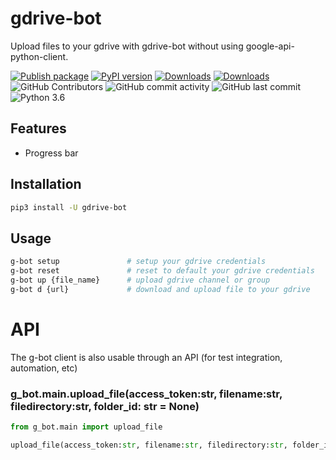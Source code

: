# gdrive-bot

Upload files to your gdrive with gdrive-bot without using google-api-python-client.

 [![Publish package](https://github.com/jakbin/gdrive-bot/actions/workflows/publish.yml/badge.svg)](https://github.com/jakbin/gdrive-bot/actions/workflows/publish.yml)
 [![PyPI version](https://badge.fury.io/py/gdrive-bot.svg)](https://pypi.org/project/gdrive-bot/)
 [![Downloads](https://pepy.tech/badge/gdrive-bot/month)](https://pepy.tech/project/gdrive-bot)
 [![Downloads](https://static.pepy.tech/personalized-badge/gdrive-bot?period=total&units=international_system&left_color=green&right_color=blue&left_text=Total%20Downloads)](https://pepy.tech/project/gdrive-bot)
 ![GitHub Contributors](https://img.shields.io/github/contributors/jakbin/gdrive-bot)
 ![GitHub commit activity](https://img.shields.io/github/commit-activity/m/jakbin/gdrive-bot)
 ![GitHub last commit](https://img.shields.io/github/last-commit/jakbin/gdrive-bot)
 ![Python 3.6](https://img.shields.io/badge/python-3.6-yellow.svg)


## Features
- Progress bar


## Installation

```sh
pip3 install -U gdrive-bot
```

## Usage 
```sh
g-bot setup               # setup your gdrive credentials
g-bot reset               # reset to default your gdrive credentials
g-bot up {file_name}      # upload gdrive channel or group
g-bot d {url}             # download and upload file to your gdrive
```

# API

The g-bot client is also usable through an API (for test integration, automation, etc)

### g_bot.main.upload_file(access_token:str, filename:str, filedirectory:str, folder_id: str = None)

```py
from g_bot.main import upload_file

upload_file(access_token:str, filename:str, filedirectory:str, folder_id: str = None)
```
